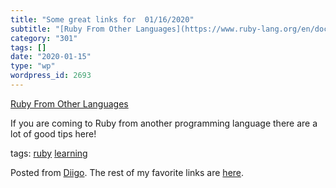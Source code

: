 ```yaml
---
title: "Some great links for  01/16/2020"
subtitle: "[Ruby From Other Languages](https://www.ruby-lang.org/en/documentation/ruby-from-other-languages/)"
category: "301"
tags: []
date: "2020-01-15"
type: "wp"
wordpress_id: 2693
---
```

[Ruby From Other Languages](https://www.ruby-lang.org/en/documentation/ruby-from-other-languages/) 

If you are coming to Ruby from another programming language there are a lot of good tips here!

 tags: [ruby](https://www.diigo.com/user/pitosalas/ruby) [learning](https://www.diigo.com/user/pitosalas/learning)

Posted from [Diigo](https://www.diigo.com). The rest of my favorite links are [here](https://www.diigo.com/user/pitosalas).